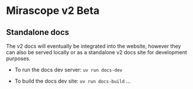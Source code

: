 # Mirascope v2 Beta

## Standalone docs

The v2 docs will eventually be integrated into the website, however they can also be served locally or as a standalone v2 docs site for development purposes.



- To run the docs dev server:
  `uv run docs-dev`

- To build the docs dev site:
  `uv run docs-build`
...
